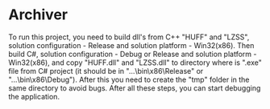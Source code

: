 # Archiver
To run this project, you need to build dll's from C++ "HUFF" and "LZSS",
solution configuration - Release and solution platform - Win32(x86).
Then build C#, solution configuration - Debug or Release and solution platform - Win32(x86),
and copy "HUFF.dll" and "LZSS.dll" to directory
where is ".exe" file from C# project (it should be in "...\bin\x86\Release" or "...\bin\x86\Debug").
After this you need to create the "tmp" folder in the same directory to avoid bugs.
After all these steps, you can start debugging the application.
